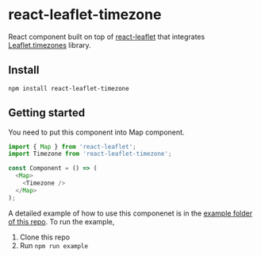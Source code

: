 # react-leaflet-timezone

React component built on top of [react-leaflet](https://github.com/PaulLeCam/react-leaflet) that integrates [Leaflet.timezones](https://github.com/dj0001/Leaflet.timezones) library.

## Install

`npm install react-leaflet-timezone`

## Getting started
You need to put this component into Map component.

```javascript
import { Map } from 'react-leaflet';
import Timezone from 'react-leaflet-timezone';

const Component = () => (
  <Map>
    <Timezone />
  </Map>
);
```

A detailed example of how to use this componenet is in the [example folder of this repo](https://github.com/StanleySong/react-leaflet-timezone/tree/master/example). To run the example,

1. Clone this repo
2. Run `npm run example`
